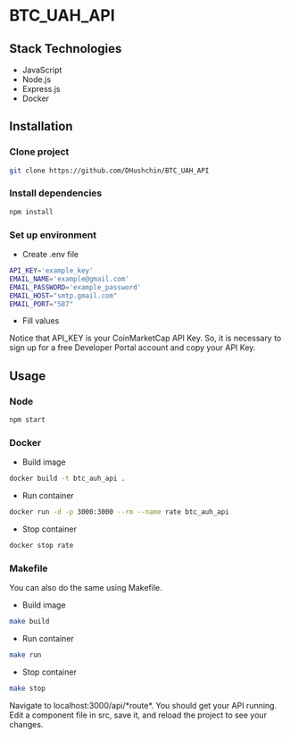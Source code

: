# BTC_UAH_API

## Stack Technologies

-   JavaScript
-   Node.js
-   Express.js
-   Docker

## Installation

### Clone project

```bash
git clone https://github.com/DHushchin/BTC_UAH_API
```

### Install dependencies

```bash
npm install
```

### Set up environment

-   Create .env file

```bash
API_KEY='example_key'
EMAIL_NAME='example@gmail.com'
EMAIL_PASSWORD='example_password'
EMAIL_HOST="smtp.gmail.com"
EMAIL_PORT="587"
```

-   Fill values

Notice that API_KEY is your CoinMarketCap API Key. So, it is necessary to sign up for a free Developer Portal account and copy your API Key.

## Usage

### Node

```bash
npm start
```

### Docker

-   Build image

```bash
docker build -t btc_auh_api .
```

-   Run container

```bash
docker run -d -p 3000:3000 --rm --name rate btc_auh_api
```

-   Stop container

```bash
docker stop rate
```

### Makefile

You can also do the same using Makefile.

-   Build image

```bash
make build
```

-   Run container

```bash
make run
```

-   Stop container

```bash
make stop
```

Navigate to localhost:3000/api/\*route\*. You should get your API running. Edit a component file in src, save it, and reload the project to see your changes.
